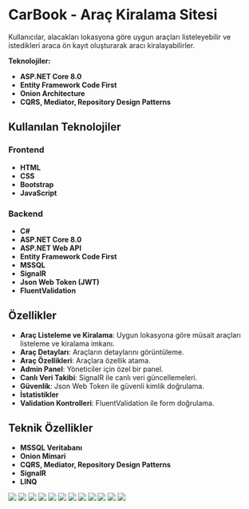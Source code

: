 # CarBook - Araç Kiralama Sitesi

Kullanıcılar, alacakları lokasyona göre uygun araçları listeleyebilir ve istedikleri araca ön kayıt oluşturarak aracı kiralayabilirler.

**Teknolojiler:**
- **ASP.NET Core 8.0**
- **Entity Framework Code First**
- **Onion Architecture**
- **CQRS, Mediator, Repository Design Patterns**

## Kullanılan Teknolojiler

### Frontend
- **HTML**
- **CSS**
- **Bootstrap**
- **JavaScript**

### Backend
- **C#**
- **ASP.NET Core 8.0**
- **ASP.NET Web API**
- **Entity Framework Code First**
- **MSSQL**
- **SignalR**
- **Json Web Token (JWT)**
- **FluentValidation**

## Özellikler

- **Araç Listeleme ve Kiralama**: Uygun lokasyona göre müsait araçları listeleme ve kiralama imkanı.
- **Araç Detayları**: Araçların detaylarını görüntüleme.
- **Araç Özellikleri**: Araçlara özellik atama.
- **Admin Panel**: Yöneticiler için özel bir panel.
- **Canlı Veri Takibi**: SignalR ile canlı veri güncellemeleri.
- **Güvenlik**: Json Web Token ile güvenli kimlik doğrulama.
- **İstatistikler**
- **Validation Kontrolleri**: FluentValidation ile form doğrulama.

## Teknik Özellikler

- **MSSQL Veritabanı**
- **Onion Mimari**
- **CQRS, Mediator, Repository Design Patterns**
- **SignalR**
- **LINQ**


<img src="https://github.com/user-attachments/assets/071799ab-fc92-4c09-90d2-0ef83144c2e1"/>
<img src="https://github.com/user-attachments/assets/7960482e-8d02-40a3-9808-4253dab19b9d"/>
<img src="https://github.com/user-attachments/assets/7a659a9c-7e9f-439d-817d-6bc1992f5c5e"/>
<img src="https://github.com/user-attachments/assets/9f13ec45-ffc6-410f-b6a1-a1af9a2c102a"/>
<img src="https://github.com/user-attachments/assets/6b74f88e-0294-4bfb-858e-e1c26d341734"/>
<img src="https://github.com/user-attachments/assets/7ef69700-dfc2-478c-ba66-745c4632627f"/>
<img src="https://github.com/user-attachments/assets/bd240d96-b3bf-431f-a581-f3f14ada2214"/>
<img src="https://github.com/user-attachments/assets/1906a4b2-c83c-46cf-b00f-2cb33effdd2a"/>
<img src="https://github.com/user-attachments/assets/9721cd76-2a7d-40a2-bc63-ffd88400e161"/>
<img src="https://github.com/user-attachments/assets/17d844aa-21ef-4fc8-a3f4-63d9de51fc83"/>
<img src="https://github.com/user-attachments/assets/ada0cb12-0ade-42d9-b94f-b47fb761567e"/>
<img src="https://github.com/user-attachments/assets/65e69c19-9af6-4741-a7a3-c73034a85308"/>
